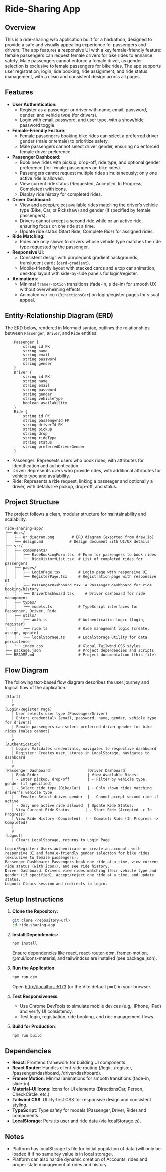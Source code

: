 
# Ride-Sharing App

## Overview
This is a ride-sharing web application built for a hackathon, designed to provide a safe and visually appealing experience for passengers and drivers. The app features a responsive UI with a key female-friendly feature: female passengers can request female drivers for bike rides to enhance safety. Male passengers cannot enforce a female driver, as gender selection is exclusive to female passengers for bike rides. The app supports user registration, login, ride booking, ride assignment, and ride status management, with a clean and consistent design across all pages.

## Features
- **User Authentication**:
  - Register as a passenger or driver with name, email, password, gender, and vehicle type (for drivers).
  - Login with email, password, and user type, with a show/hide password toggle.
- **Female-Friendly Feature**:
  - Female passengers booking bike rides can select a preferred driver gender (male or female) to prioritize safety.
  - Male passengers cannot select driver gender, ensuring no enforced female driver preference.
- **Passenger Dashboard**:
  - Book new rides with pickup, drop-off, ride type, and optional gender preference (for female passengers on bike rides).
  - Passengers cannot request multiple rides simultaneously; only one active ride is allowed.
  - View current ride status (Requested, Accepted, In Progress, Completed) with icons.
  - Display ride history for completed rides.
- **Driver Dashboard**:
  - View and accept/reject available rides matching the driver’s vehicle type (Bike, Car, or Rickshaw) and gender (if specified by female passengers).
  - Drivers cannot accept a second ride while on an active ride, ensuring focus on one ride at a time.
  - Update ride status (Start Ride, Complete Ride) for assigned rides.
- **Ride Matching**:
  - Rides are only shown to drivers whose vehicle type matches the ride type requested by the passenger.
- **Responsive UI**:
  - Consistent design with purple/pink gradient backgrounds, translucent cards (`card-gradient`).
  - Mobile-friendly layout with stacked cards and a top car animation; desktop layout with side-by-side panels for login/register.
- **Animations**:
  - Minimal `framer-motion` transitions (fade-in, slide-in) for smooth UX without overwhelming effects.
  - Animated car icon (`DirectionsCar`) on login/register pages for visual appeal.

## Entity-Relationship Diagram (ERD)
The ERD below, rendered in Mermaid syntax, outlines the relationships between `Passenger`, `Driver`, and `Ride` entities.

```
    Passenger {
        string id PK
        string name
        string email
        string password
        string gender
    }
    Driver {
        string id PK
        string name
        string email
        string password
        string gender
        string vehicleType
        boolean availability
    }
    Ride {
        string id PK
        string passengerId FK
        string driverId FK
        string pickup
        string drop
        string rideType
        string status
        string preferredDriverGender
    }
```


- Passenger: Represents users who book rides, with attributes for identification and authentication.
- Driver: Represents users who provide rides, with additional attributes for vehicle type and availability.
- Ride: Represents a ride request, linking a passenger and optionally a driver, with details like pickup, drop-off, and status.


## Project Structure

The project follows a clean, modular structure for maintainability and scalability.

```
ride-sharing-app/
├── docs/
│   ├── er_diagram.png        # ERD diagram (exported from draw.io)
│   └── design.md            # Design document with UI/UX details
├── src/
│   ├── components/
│   │   ├── RideBookingForm.tsx  # Form for passengers to book rides
│   │   └── RideHistoryList.tsx  # List of completed rides for passengers
│   ├── pages/
│   │   ├── LoginPage.tsx        # Login page with responsive UI
│   │   ├── RegisterPage.tsx     # Registration page with responsive UI
│   │   ├── PassengerDashboard.tsx  # Passenger dashboard for ride booking/history
│   │   └── DriverDashboard.tsx     # Driver dashboard for ride management
│   ├── types/
│   │   └── models.ts            # TypeScript interfaces for Passenger, Driver, Ride
│   ├── utils/
│   │   ├── auth.ts              # Authentication logic (login, register)
│   │   ├── ride.ts              # Ride management logic (create, assign, update)
│   │   └── localStorage.ts      # LocalStorage utility for data persistence
│   └── index.css                # Global Tailwind CSS styles
├── package.json                 # Project dependencies and scripts
└── README.md                    # Project documentation (this file)
```

## Flow Diagram

The following text-based flow diagram describes the user journey and logical flow of the application.

```
[Start]
   |
   v
[Login/Register Page]
   | User selects user type (Passenger/Driver)
   | Enters credentials (email, password, name, gender, vehicle type for drivers)
   | Female passengers can select preferred driver gender for bike rides (males cannot)
   |
   v
[Authentication]
   | Login: Validates credentials, navigates to respective dashboard
   | Register: Creates user, stores in LocalStorage, navigates to dashboard
   |
   v
[Passenger Dashboard]                [Driver Dashboard]
   | Book Ride:                      | View Available Rides:
   | - Enter pickup, drop-off        | - Filter by vehicle type, gender (if specified)
   | - Select ride type (Bike/Car)   | - Only shown rides matching driver’s vehicle type
   | - Female: Select driver gender  | - Cannot accept second ride if active
   | - Only one active ride allowed  | Update Ride Status:
   | View Current Ride Status       | - Start Ride (Accepted -> In Progress)
   | View Ride History (Completed)  | - Complete Ride (In Progress -> Completed)
   |
   v
[Logout]
   | Clears LocalStorage, returns to Login Page
```

```
Login/Register: Users authenticate or create an account, with responsive UI and female-friendly gender selection for bike rides (exclusive to female passengers).
Passenger Dashboard: Passengers book one ride at a time, view current ride status (with icons), and see ride history.
Driver Dashboard: Drivers view rides matching their vehicle type and gender (if specified), accept/reject one ride at a time, and update status.
Logout: Clears session and redirects to login.
```

## Setup Instructions

1. **Clone the Repository:**

   ```bash
   git clone <repository-url>
   cd ride-sharing-app
   ```

2. **Install Dependencies:**

   ```bash
   npm install
   ```

   Ensure dependencies like react, react-router-dom, framer-motion, @mui/icons-material, and tailwindcss are installed (see package.json).

3. **Run the Application:**

   ```bash
   npm run dev
   ```

   Open [http://localhost:5173](http://localhost:5173) (or the Vite default port) in your browser.

4. **Test Responsiveness:**

   * Use Chrome DevTools to simulate mobile devices (e.g., iPhone, iPad) and verify UI consistency.
   * Test login, registration, ride booking, and ride management flows.

5. **Build for Production:**

   ```bash
   npm run build
   ```

## Dependencies

* **React**: Frontend framework for building UI components.
* **React Router**: Handles client-side routing (/login, /register, /passenger/dashboard, /driver/dashboard).
* **Framer Motion**: Minimal animations for smooth transitions (fade-in, slide-in).
* **Material-UI Icons**: Icons for UI elements (DirectionsCar, Person, CheckCircle, etc.).
* **Tailwind CSS**: Utility-first CSS for responsive design and consistent styling.
* **TypeScript**: Type safety for models (Passenger, Driver, Ride) and components.
* **LocalStorage**: Persists user and ride data (via localStorage.ts).

## Notes
- Platform has localStorage.ts file for initial population of data (will only be loaded if if no same key value is in local storage).
- Platform can also handle dynamic creation of Accounts, rides and proper state management of rides and history.